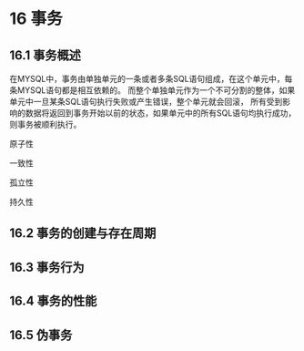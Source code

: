 # 16 事务


## 16.1 事务概述
在MYSQL中，事务由单独单元的一条或者多条SQL语句组成，在这个单元中，每条MYSQL语句都是相互依赖的。
而整个单独单元作为一个不可分割的整体，如果单元中一旦某条SQL语句执行失败或产生错误，整个单元就会回滚，
所有受到影响的数据将返回到事务开始以前的状态，如果单元中的所有SQL语句均执行成功，则事务被顺利执行。

原子性

一致性

孤立性

持久性


## 16.2 事务的创建与存在周期


## 16.3 事务行为


## 16.4 事务的性能


## 16.5 伪事务

